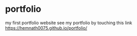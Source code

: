 # portfolio
my first portfolio website
see my portfolio by touching this link
https://hemnath0075.github.io/portfolio/


